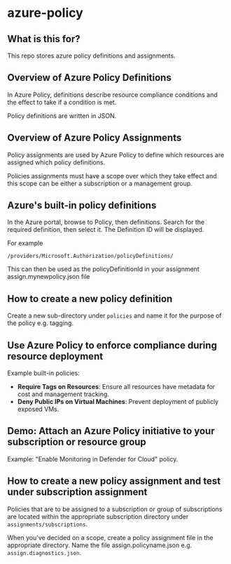 # azure-policy

## What is this for?

This repo stores azure policy definitions and assignments.

## Overview of Azure Policy Definitions

In Azure Policy, definitions describe resource compliance conditions and the effect to take if a condition is met.

Policy definitions are written in JSON.

## Overview of Azure Policy Assignments

Policy assignments are used by Azure Policy to define which resources are assigned which policy definitions.

Policies assignments must have a scope over which they take effect and this scope can be either a subscription or a management group.

## Azure's built-in policy definitions

In the Azure portal, browse to Policy, then definitions.  Search for the required definition, then select it.  The Definition ID will be displayed.

For example

`/providers/Microsoft.Authorization/policyDefinitions/`

This can then be used as the policyDefinitionId in your assignment assign.mynewpolicy.json file

## How to create a new policy definition

Create a new sub-directory under `policies` and name it for the purpose of the policy e.g. tagging.

## Use Azure Policy to enforce compliance during resource deployment

Example built-in policies:
- **Require Tags on Resources**: Ensure all resources have metadata for cost and management tracking.
- **Deny Public IPs on Virtual Machines**: Prevent deployment of publicly exposed VMs.

## Demo: Attach an Azure Policy initiative to your subscription or resource group

Example: "Enable Monitoring in Defender for Cloud" policy.

## How to create a new policy assignment and test under subscription assignment

Policies that are to be assigned to a subscription or group of subscriptions are located within the appropriate subscription directory under `assignments/subscriptions`.

When you've decided on a scope, create a policy assignment file in the appropriate directory. Name the file assign.policyname.json e.g. `assign.diagnostics.json`.
